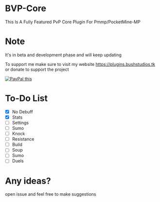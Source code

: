 # BVP-Core

This Is A Fully Featured PvP Core Plugin For Pmmp/PocketMine-MP

# Note

It's in beta and development phase and will keep updating

To support me make sure to visit my website https://plugins.bushstudios.tk or donate to support the project

<a href="https://www.paypal.com/cgi-bin/webscr?cmd=_s-xclick&hosted_button_id=MJ7V43GU2H386" 
target="htps://paypal.me/deadbushnetric">
<img src="https://www.paypalobjects.com/en_US/GB/i/btn/btn_donateCC_LG.gif" alt="PayPal this" 
title="PayPal – The safer, easier way to pay online!" border="0" />
</a>

# To-Do List

- [x] No Debuff
- [x] Stats
- [ ] Settings
- [ ] Sumo 
- [ ] Knock
- [ ] Resistance
- [ ] Build
- [ ] Soup
- [ ] Sumo
- [ ] Duels

# Any ideas?

open issue and feel free to make suggestions
